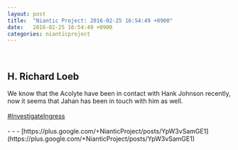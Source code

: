 ```yaml
---
layout: post
title:  "Niantic Project: 2016-02-25 16:54:49 +0900"
date:   2016-02-25 16:54:49 +0900
categories: nianticproject
---
```

<div class="shared"><br /><h2>H. Richard Loeb</h2>We know that the Acolyte have been in contact with Hank Johnson recently, now it seems that Jahan has been in touch with him as well.<br /><br /> <a rel="nofollow" class="ot-hashtag" href="https://plus.google.com/s/%23InvestigateIngress">#InvestigateIngress</a>  <br /><br /></div>
- - -
[https://plus.google.com/+NianticProject/posts/YpW3vSamGE1](https://plus.google.com/+NianticProject/posts/YpW3vSamGE1)
